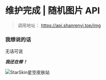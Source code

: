 # 维护完成 | 随机图片 API
> 调用地址： https://api.shanrenyi.top/img

### 我想说的话
无话可说

***我还在修！***

![StarSkin星空皮肤站](https://pic1.afdiancdn.com/user/ad79d8b4857e11eb848752540025c377/common/bbfa07cf4124552d8af83ce89ea74174_w1802_h935_s663.png?imageView2/1/w/3000/h/800)
